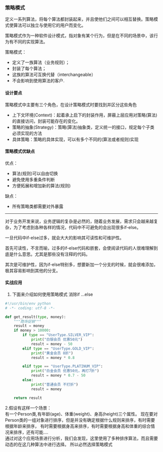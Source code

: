 ### 策略模式
定义一系列算法，将每个算法都封装起来，并且使他们之间可以相互替换。策略模式使算法可以独立与使用它的用户而变化。

策略模式作为一种软件设计模式，指对象有某个行为，但是在不同的场景中，该行为有不同的实现算法。

策略模式：

- 定义了一族算法（业务规则）；
- 封装了每个算法；
- 这族的算法可互换代替（interchangeable）
- 不会影响到使用算法的客户.

#### 设计要点
策略模式中主要有三个角色，在设计策略模式时要找到并区分这些角色
- 上下文环境(Context)：起着承上启下的封装作用，屏蔽上层应用对策略(算法)的直接访问，封装可能存在的变化。
- 策略的抽象(Strategy)：策略(算法)抽象类，定义统一的接口，规定每个子类必须实现的方法
- 具体策略：策略的具体实现，可以有多个不同的(算法或者规则)实现

#### 策略模式优缺点
优点：
- 算法(规则)可以自由切换
- 避免使用多重条件判断
- 方便拓展和增加新的算法(规则)

缺点：
- 所有策略类都需要对外暴露

----

对于业务开发来说，业务逻辑的复杂是必然的，随着业务发展，需求只会越来越复杂，为了考虑到各种各样的情况，代码中不可避免的会出现很多if-else。

一旦代码中if-else过多，就会大大的影响其可读性和可维护性。

首先可读性，不言而喻，过多的if-else代码和嵌套，会使阅读代码的人很难理解到底是什么意思。尤其是那些没有注释的代码。

其次是可维护性，因为if-else特别多，想要新加一个分支的时候，就会很难添加，极其容易影响到其他的分支。

#### 实战应用
1. 下面来介绍如何使用策略模式 消除if …else
```python
#!/usr/bin/env python
# -*- coding: utf-8 -*-

def get_result(type, money):
    """商场促销"""
    result = money
    if money > 10000:
        if type == "UserType.SILVER_VIP":
            print("白银会员 优惠50元")
            result = money - 50
        elif type == "UserType.GOLD_VIP":
            print("黄金会员 8折")
            result = money * 0.8

        elif type == "UserType.PLATINUM_VIP":
            print("白金会员 优惠50元，再打7折")
            result = money * 0.7 - 50
        else:
            print("普通会员 不打折")
            result = money

    return result
```
2.假设有这样一个场景：  
有一个Person类,有年龄(age)、体重(weight)、身高(height)三个属性。
现在要对Person类的一组对象进行排序，但是并没有确定根据什么规则来排序，有时需要根据年龄来排序，
有时需要根据身高来排序，有时需要根据身高和体重的综合情况来排序，还有可能....  
通过对这个应用场景进行分析，我们会发现，这里使用了多种排序算法，而且需要动态的在这几种算法中进行选择。
所以必然选择策略模式
